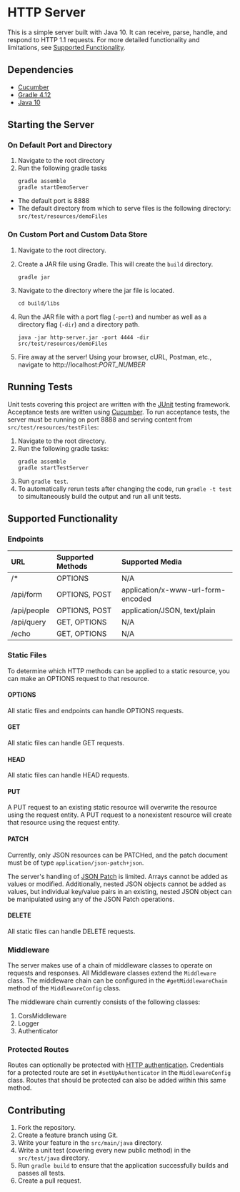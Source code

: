 # HTTP Server
This is a simple server built with Java 10. It can receive, parse, handle, and respond to HTTP 1.1 requests. For more detailed functionality and limitations, see [Supported Functionality](#supported-functionality).


## Dependencies 
* [Cucumber](https://cucumber.io) 
* [Gradle 4.12](https://gradle.org) 
* [Java 10](http://www.oracle.com/technetwork/java/javase/downloads/jre10-downloads-4417026.html)


## Starting the Server 

### On Default Port and Directory
1. Navigate to the root directory 
2. Run the following gradle tasks 
    ```
    gradle assemble
    gradle startDemoServer
    ```
* The default port is 8888
* The default directory from which to serve files is the following directory: `src/test/resources/demoFiles` 
    
### On Custom Port and Custom Data Store 
1. Navigate to the root directory.
2. Create a JAR file using Gradle. This will create the `build` directory.
    ```
    gradle jar
    ```

3. Navigate to the directory where the jar file is located.
    ```
    cd build/libs
    ```
4. Run the JAR file with a port flag (`-port`) and number as well as a directory flag (`-dir`) and a directory path. 
    ```
    java -jar http-server.jar -port 4444 -dir src/test/resources/demoFiles 
    ```
5. Fire away at the server! Using your browser, cURL, Postman, etc., navigate to http[]()://localhost:*PORT_NUMBER*


## Running Tests 
Unit tests covering this project are written with the [JUnit](https://junit.org/junit4/) testing framework. Acceptance tests are written using [Cucumber](https://docs.cucumber.io). To run acceptance tests, the server must be running on port 8888 and serving content from `src/test/resources/testFiles`:
1. Navigate to the root directory.
2. Run the following gradle tasks:
    ```
    gradle assemble
    gradle startTestServer
    ```
2. Run `gradle test`. 
3. To automatically rerun tests after changing the code, run `gradle -t test` to simultaneously build the output and run all unit tests. 

## Supported Functionality 

### Endpoints 
| URL         | Supported Methods | Supported Media                    |
|:----------- |:----------------- |:---------------------------------- |
| /*          | OPTIONS           | N/A                                |
| /api/form   | OPTIONS, POST     | application/x-www-url-form-encoded |
| /api/people | OPTIONS, POST     | application/JSON, text/plain       |
| /api/query  | GET, OPTIONS      | N/A                                |
| /echo       | GET, OPTIONS      | N/A                                |

### Static Files
To determine which HTTP methods can be applied to a static resource, you can make an OPTIONS request to that resource. 

#### OPTIONS 
All static files and endpoints can handle OPTIONS requests.  

#### GET 
All static files can handle GET requests.  

#### HEAD 
All static files can handle HEAD requests.  

#### PUT
A PUT request to an existing static resource will overwrite the resource using the request entity. A PUT request to a nonexistent resource will create that resource using the request entity. 

#### PATCH
Currently, only JSON resources can be PATCHed, and the patch document must be of type `application/json-patch+json`. 

The server's handling of [JSON Patch](http://jsonpatch.com) is limited. Arrays cannot be added as values or modified. Additionally, nested JSON objects cannot be added as values, but individual key/value pairs in an existing, nested JSON object can be manipulated using any of the JSON Patch operations. 

#### DELETE 
All static files can handle DELETE requests.  


### Middleware 
The server makes use of a chain of middleware classes to operate on requests and responses. All Middleware classes  extend the `Middleware` class. The middleware chain can be configured in the `#getMiddlewareChain` method of the `MiddlewareConfig` class. 

The middleware chain currently consists of the following classes:
1. CorsMiddleware
2. Logger 
3. Authenticator 


### Protected Routes 
Routes can optionally be protected with [HTTP authentication](https://developer.mozilla.org/en-US/docs/Web/HTTP/Authentication). Credentials for a protected route are set in `#setUpAuthenticator` in the `MiddlewareConfig` class. Routes that should be protected can also be added within this same method. 

## Contributing
1. Fork the repository.
2. Create a feature branch using Git.
3. Write your feature in the ```src/main/java``` directory.
4. Write a unit test (covering every new public method) in the ```src/test/java``` directory. 
5. Run `gradle build` to ensure that the application successfully builds and passes all tests. 
6. Create a pull request. 
